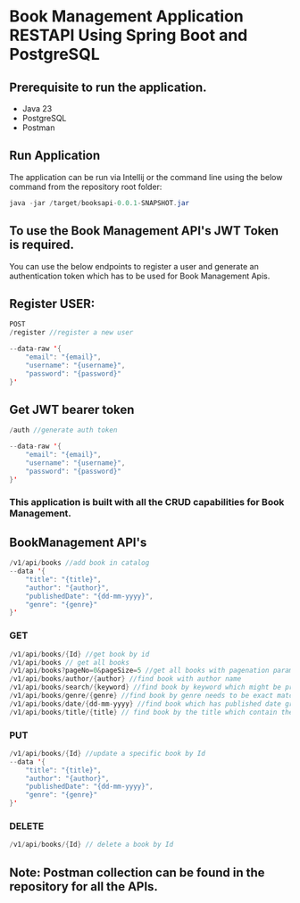 # Book Management Application RESTAPI Using Spring Boot and PostgreSQL


## Prerequisite to run the application.
- Java 23
- PostgreSQL
- Postman

## Run Application

The application can be run via Intellij or the command line using the below command from the repository root folder:

~~~java
java -jar /target/booksapi-0.0.1-SNAPSHOT.jar 
~~~

## To use the Book Management API's JWT Token is required.
You can use the below endpoints to register a user and generate an authentication token which has to be used for Book Management Apis.

## Register USER:

~~~java
POST
/register //register a new user

--data-raw '{
    "email": "{email}",
    "username": "{username}",
    "password": "{password}"
}'
~~~

## Get JWT bearer token
~~~java
/auth //generate auth token

--data-raw '{
    "email": "{email}",
    "username": "{username}",
    "password": "{password}"
}'
~~~

### This application is built with all the CRUD capabilities for Book Management.

## BookManagement API's
~~~java
/v1/api/books //add book in catalog
--data '{
    "title": "{title}",
    "author": "{author}",
    "publishedDate": "{dd-mm-yyyy}",
    "genre": "{genre}"    
}'
~~~

### GET

~~~java
/v1/api/books/{Id} //get book by id
/v1/api/books // get all books
/v1/api/books?pageNo=0&pageSize=5 //get all books with pagenation parameters
/v1/api/books/author/{author} //find book with author name
/v1/api/books/search/{keyword} //find book by keyword which might be presnet in author or title not case sensitive
/v1/api/books/genre/{genre} //find book by genre needs to be exact match
/v1/api/books/date/{dd-mm-yyyy} //find book which has published date greater than the provided date
/v1/api/books/title/{title} // find book by the title which contain the provided string it is not case sensitive
~~~

### PUT

~~~java
/v1/api/books/{Id} //update a specific book by Id
--data '{
    "title": "{title}",
    "author": "{author}",
    "publishedDate": "{dd-mm-yyyy}",
    "genre": "{genre}"    
}'
~~~


### DELETE

~~~java
/v1/api/books/{Id} // delete a book by Id
~~~


## Note: Postman collection can be found in the repository for all the APIs.